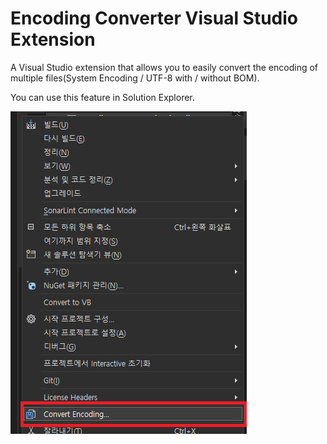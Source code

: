 # Encoding Converter Visual Studio Extension
A Visual Studio extension that allows you to easily convert the encoding of multiple files(System Encoding / UTF-8 with / without BOM).

You can use this feature in Solution Explorer.

![Image](./image.png)

